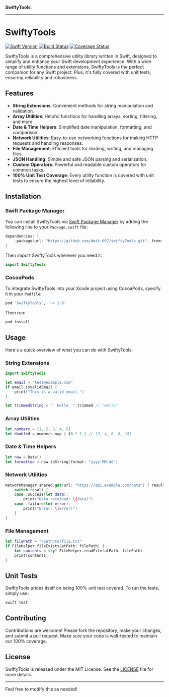 **SwiftyTools**:

---

# SwiftyTools

[![Swift Version](https://img.shields.io/badge/Swift-5.0%2B-orange.svg)](https://swift.org)
[![Build Status](https://img.shields.io/badge/build-passing-brightgreen.svg)]()
[![Coverage Status](https://img.shields.io/badge/coverage-100%25-brightgreen.svg)]()

SwiftyTools is a comprehensive utility library written in Swift, designed to simplify and enhance your Swift development experience. With a wide range of utility functions and extensions, SwiftyTools is the perfect companion for any Swift project. Plus, it's fully covered with unit tests, ensuring reliability and robustness.

## Features

- **String Extensions**: Convenient methods for string manipulation and validation.
- **Array Utilities**: Helpful functions for handling arrays, sorting, filtering, and more.
- **Date & Time Helpers**: Simplified date manipulation, formatting, and comparison.
- **Network Utilities**: Easy-to-use networking functions for making HTTP requests and handling responses.
- **File Management**: Efficient tools for reading, writing, and managing files.
- **JSON Handling**: Simple and safe JSON parsing and serialization.
- **Custom Operators**: Powerful and readable custom operators for common tasks.
- **100% Unit Test Coverage**: Every utility function is covered with unit tests to ensure the highest level of reliability.

## Installation

### Swift Package Manager

You can install SwiftyTools via [Swift Package Manager](https://swift.org/package-manager/) by adding the following line to your `Package.swift` file:

```swift
dependencies: [
    .package(url: "https://github.com/Amit-007/swiftyTools.git", from: "1.0.0")
]
```

Then import SwiftyTools wherever you need it:

```swift
import SwiftyTools
```

### CocoaPods

To integrate SwiftyTools into your Xcode project using CocoaPods, specify it in your `Podfile`:

```ruby
pod 'SwiftyTools', '~> 1.0'
```

Then run:

```bash
pod install
```

## Usage

Here's a quick overview of what you can do with SwiftyTools:

### String Extensions

```swift
import SwiftyTools

let email = "test@example.com"
if email.isValidEmail {
    print("This is a valid email.")
}

let trimmedString = "  Hello  ".trimmed // "Hello"
```

### Array Utilities

```swift
let numbers = [1, 2, 3, 4, 5]
let doubled = numbers.map { $0 * 2 } // [2, 4, 6, 8, 10]
```

### Date & Time Helpers

```swift
let now = Date()
let formatted = now.toString(format: "yyyy-MM-dd")
```

### Network Utilities

```swift
NetworkManager.shared.get(url: "https://api.example.com/data") { result in
    switch result {
    case .success(let data):
        print("Data received: \(data)")
    case .failure(let error):
        print("Error: \(error)")
    }
}
```

### File Management

```swift
let filePath = "/path/to/file.txt"
if FileHelper.fileExists(atPath: filePath) {
    let contents = try? FileHelper.readFile(atPath: filePath)
    print(contents)
}
```

## Unit Tests

SwiftyTools prides itself on being 100% unit test covered. To run the tests, simply use:

```bash
swift test
```

## Contributing

Contributions are welcome! Please fork the repository, make your changes, and submit a pull request. Make sure your code is well-tested to maintain our 100% coverage.

## License

SwiftyTools is released under the MIT License. See the [LICENSE](LICENSE) file for more details.

---

Feel free to modify this as needed!
